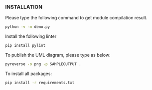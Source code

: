 ### INSTALLATION

Please type the following command to get module compilation result.

```bash
python -v -m demo.py
```

Install the following linter 

```bash
pip install pylint
```

To publish the UML diagram, please type as below: 

```bash
pyreverse -o png -p SAMPLEOUTPUT .
```

To install all packages: 

```bash
pip install -r requirements.txt
```

